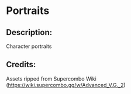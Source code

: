 # Portraits

## Description: 

Character portraits

## Credits: 

Assets ripped from Supercombo Wiki (https://wiki.supercombo.gg/w/Advanced_V.G._2)

